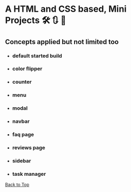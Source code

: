 <a name="custom_anchor_name"></a>

# A HTML and CSS based, Mini Projects :hammer_and_wrench:	 :arrows_clockwise:	 :arrows_counterclockwise:	

## Concepts applied but not limited too

  - ### default started build
  - ### color flipper
  - ### counter
  - ### menu
  - ### modal
  - ### navbar
  - ### faq page
  - ### reviews page 
  - ### sidebar
  - ### task manager
   
[Back to Top](#custom_anchor_name)
